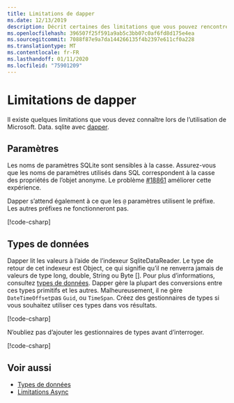 ```yaml
---
title: Limitations de dapper
ms.date: 12/13/2019
description: Décrit certaines des limitations que vous pouvez rencontrer lors de l’utilisation de dapper.
ms.openlocfilehash: 396507f25f591a9ab5c3bb07c0af6fd8d175e4ea
ms.sourcegitcommit: 7088f87e9a7da144266135f4b2397e611cf0a228
ms.translationtype: MT
ms.contentlocale: fr-FR
ms.lasthandoff: 01/11/2020
ms.locfileid: "75901209"
---
```

# <a name="dapper-limitations"></a>Limitations de dapper

Il existe quelques limitations que vous devez connaître lors de l’utilisation de Microsoft. Data. sqlite avec [dapper](https://stackexchange.github.io/Dapper/).

## <a name="parameters"></a>Paramètres

Les noms de paramètres SQLite sont sensibles à la casse. Assurez-vous que les noms de paramètres utilisés dans SQL correspondent à la casse des propriétés de l’objet anonyme. Le problème [#18861](https://github.com/dotnet/efcore/issues/18861) améliorer cette expérience.

Dapper s’attend également à ce que les `@` paramètres utilisent le préfixe. Les autres préfixes ne fonctionneront pas.

[!code-csharp[](../../../../samples/snippets/standard/data/sqlite/DapperSample/Program.cs?name=snippet_Parameter)]

## <a name="data-types"></a>Types de données

Dapper lit les valeurs à l’aide de l’indexeur SqliteDataReader. Le type de retour de cet indexeur est Object, ce qui signifie qu’il ne renverra jamais de valeurs de type long, double, String ou Byte []. Pour plus d’informations, consultez [types de données](types.md). Dapper gère la plupart des conversions entre ces types primitifs et les autres. Malheureusement, il ne gère `DateTimeOffset`pas `Guid`, ou `TimeSpan`. Créez des gestionnaires de types si vous souhaitez utiliser ces types dans vos résultats.

[!code-csharp[](../../../../samples/snippets/standard/data/sqlite/DapperSample/Program.cs?name=snippet_TypeHandlers)]

N’oubliez pas d’ajouter les gestionnaires de types avant d’interroger.

[!code-csharp[](../../../../samples/snippets/standard/data/sqlite/DapperSample/Program.cs?name=snippet_AddTypeHandlers)]

## <a name="see-also"></a>Voir aussi

* [Types de données](types.md)
* [Limitations Async](async.md)
